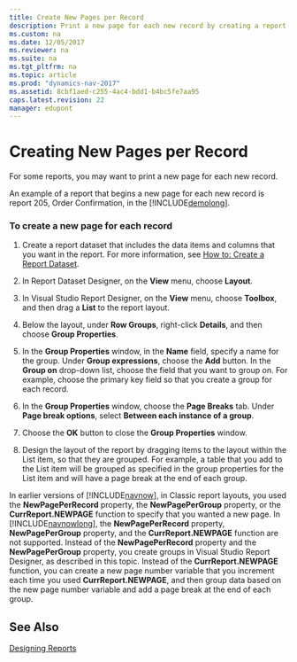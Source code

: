 ```yaml
---
title: Create New Pages per Record
description: Print a new page for each new record by creating a report dataset that includes the data items and columns that you want in the report.
ms.custom: na
ms.date: 12/05/2017
ms.reviewer: na
ms.suite: na
ms.tgt_pltfrm: na
ms.topic: article
ms.prod: "dynamics-nav-2017"
ms.assetid: 8cbf1aed-c255-4ac4-bdd1-b4bc5fe7aa95
caps.latest.revision: 22
manager: edupont
---
```

# Creating New Pages per Record
For some reports, you may want to print a new page for each new record.  
  
 An example of a report that begins a new page for each new record is report 205, Order Confirmation, in the [!INCLUDE[demolong](includes/demolong_md.md)].  
  
### To create a new page for each record  
  
1.  Create a report dataset that includes the data items and columns that you want in the report. For more information, see [How to: Create a Report Dataset](How-to--Create-a-Report-Dataset.md).  
  
2.  In Report Dataset Designer, on the **View** menu, choose **Layout**.  
  
3.  In Visual Studio Report Designer, on the **View** menu, choose **Toolbox**, and then drag a **List** to the report layout.  
  
4.  Below the layout, under **Row Groups**, right-click **Details**, and then choose **Group Properties**.  
  
5.  In the **Group Properties** window, in the **Name** field, specify a name for the group. Under **Group expressions**, choose the **Add** button. In the **Group on** drop-down list, choose the field that you want to group on. For example, choose the primary key field so that you create a group for each record.  
  
6.  In the **Group Properties** window, choose the **Page Breaks** tab. Under **Page break options**, select **Between each instance of a group**.  
  
7.  Choose the **OK** button to close the **Group Properties** window.  
  
8.  Design the layout of the report by dragging items to the layout within the List item, so that they are grouped. For example, a table that you add to the List item will be grouped as specified in the group properties for the List item and will have a page break at the end of each group.  
  
 In earlier versions of [!INCLUDE[navnow](includes/navnow_md.md)], in Classic report layouts, you used the **NewPagePerRecord** property, the **NewPagePerGroup** property, or the **CurrReport.NEWPAGE** function to specify that you wanted a new page. In [!INCLUDE[navnowlong](includes/navnowlong_md.md)], the **NewPagePerRecord** property, **NewPagePerGroup** property, and the **CurrReport.NEWPAGE** function are not supported. Instead of the **NewPagePerRecord** property and the **NewPagePerGroup** property, you create groups in Visual Studio Report Designer, as described in this topic. Instead of the **CurrReport.NEWPAGE** function, you can create a new page number variable that you increment each time you used **CurrReport.NEWPAGE**, and then group data based on the new page number variable and add a page break at the end of each group.  
  
## See Also  
 [Designing Reports](Designing-Reports.md)